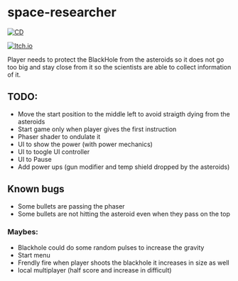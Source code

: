 # space-researcher
[![CD](https://github.com/maiconpintoabreu/space-researcher/actions/workflows/cd.yml/badge.svg)](https://github.com/maiconpintoabreu/space-researcher/actions/workflows/cd.yml)

[![Itch.io](https://static.itch.io/images/badge-color.svg)](https://maiconspas.itch.io/space-researcher?password=1gam)


Player needs to protect the BlackHole from the asteroids so it does not go too big and stay close from it so the scientists are able to collect information of it.


## TODO:
* Move the start position to the middle left to avoid straigth dying from the asteroids
* Start game only when player gives the first instruction
* Phaser shader to ondulate it
* UI to show the power (with power mechanics)
* UI to toogle UI controller
* UI to Pause
* Add power ups (gun modifier and temp shield dropped by the asteroids) 

## Known bugs
* Some bullets are passing the phaser
* Some bullets are not hitting the asteroid even when they pass on the top

### Maybes:
* Blackhole could do some random pulses to increase the gravity
* Start menu
* Frendly fire when player shoots the blackhole it increases in size as well
* local multiplayer (half score and increase in difficult)


